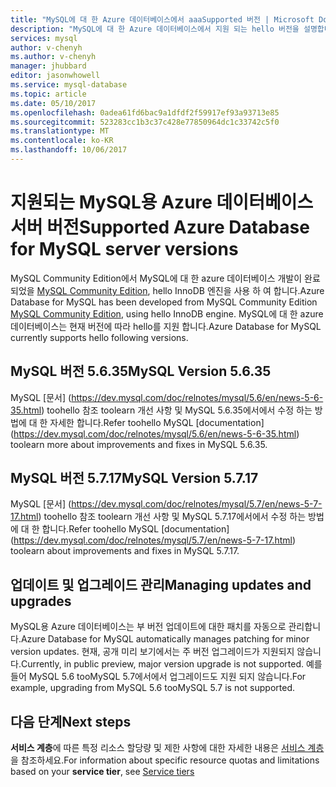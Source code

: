 ```yaml
---
title: "MySQL에 대 한 Azure 데이터베이스에서 aaaSupported 버전 | Microsoft Docs"
description: "MySQL에 대 한 Azure 데이터베이스에서 지원 되는 hello 버전을 설명합니다."
services: mysql
author: v-chenyh
ms.author: v-chenyh
manager: jhubbard
editor: jasonwhowell
ms.service: mysql-database
ms.topic: article
ms.date: 05/10/2017
ms.openlocfilehash: 0adea61fd6bac9a1dfdf2f59917ef93a93713e85
ms.sourcegitcommit: 523283cc1b3c37c428e77850964dc1c33742c5f0
ms.translationtype: MT
ms.contentlocale: ko-KR
ms.lasthandoff: 10/06/2017
---
```

# <a name="supported-azure-database-for-mysql-server-versions"></a><span data-ttu-id="52cae-103">지원되는 MySQL용 Azure 데이터베이스 서버 버전</span><span class="sxs-lookup"><span data-stu-id="52cae-103">Supported Azure Database for MySQL server versions</span></span>
<span data-ttu-id="52cae-104">MySQL Community Edition에서 MySQL에 대 한 azure 데이터베이스 개발이 완료 되었을 [MySQL Community Edition](https://www.mysql.com/products/community/), hello InnoDB 엔진을 사용 하 여 합니다.</span><span class="sxs-lookup"><span data-stu-id="52cae-104">Azure Database for MySQL has been developed from MySQL Community Edition [MySQL Community Edition](https://www.mysql.com/products/community/), using hello InnoDB engine.</span></span>  <span data-ttu-id="52cae-105">MySQL에 대 한 azure 데이터베이스는 현재 버전에 따라 hello를 지원 합니다.</span><span class="sxs-lookup"><span data-stu-id="52cae-105">Azure Database for MySQL currently supports hello following versions.</span></span>

## <a name="mysql-version-5635"></a><span data-ttu-id="52cae-106">MySQL 버전 5.6.35</span><span class="sxs-lookup"><span data-stu-id="52cae-106">MySQL Version 5.6.35</span></span>
<span data-ttu-id="52cae-107">MySQL [문서] (https://dev.mysql.com/doc/relnotes/mysql/5.6/en/news-5-6-35.html) toohello 참조 toolearn 개선 사항 및 MySQL 5.6.35에서에서 수정 하는 방법에 대 한 자세한 합니다.</span><span class="sxs-lookup"><span data-stu-id="52cae-107">Refer toohello MySQL [documentation] (https://dev.mysql.com/doc/relnotes/mysql/5.6/en/news-5-6-35.html) toolearn more about improvements and fixes in MySQL 5.6.35.</span></span>

## <a name="mysql-version-5717"></a><span data-ttu-id="52cae-108">MySQL 버전 5.7.17</span><span class="sxs-lookup"><span data-stu-id="52cae-108">MySQL Version 5.7.17</span></span>
<span data-ttu-id="52cae-109">MySQL [문서] (https://dev.mysql.com/doc/relnotes/mysql/5.7/en/news-5-7-17.html) toohello 참조 toolearn 개선 사항 및 MySQL 5.7.17에서에서 수정 하는 방법에 대 한 합니다.</span><span class="sxs-lookup"><span data-stu-id="52cae-109">Refer toohello MySQL [documentation] (https://dev.mysql.com/doc/relnotes/mysql/5.7/en/news-5-7-17.html) toolearn about improvements and fixes in MySQL 5.7.17.</span></span>

## <a name="managing-updates-and-upgrades"></a><span data-ttu-id="52cae-110">업데이트 및 업그레이드 관리</span><span class="sxs-lookup"><span data-stu-id="52cae-110">Managing updates and upgrades</span></span>
<span data-ttu-id="52cae-111">MySQL용 Azure 데이터베이스는 부 버전 업데이트에 대한 패치를 자동으로 관리합니다.</span><span class="sxs-lookup"><span data-stu-id="52cae-111">Azure Database for MySQL automatically manages patching for minor version updates.</span></span> <span data-ttu-id="52cae-112">현재, 공개 미리 보기에서는 주 버전 업그레이드가 지원되지 않습니다.</span><span class="sxs-lookup"><span data-stu-id="52cae-112">Currently, in public preview, major version upgrade is not supported.</span></span> <span data-ttu-id="52cae-113">예를 들어 MySQL 5.6 tooMySQL 5.7에서에서 업그레이드도 지원 되지 않습니다.</span><span class="sxs-lookup"><span data-stu-id="52cae-113">For example, upgrading from MySQL 5.6 tooMySQL 5.7 is not supported.</span></span>

## <a name="next-steps"></a><span data-ttu-id="52cae-114">다음 단계</span><span class="sxs-lookup"><span data-stu-id="52cae-114">Next steps</span></span>

<span data-ttu-id="52cae-115">**서비스 계층**에 따른 특정 리소스 할당량 및 제한 사항에 대한 자세한 내용은 [서비스 계층](./concepts-service-tiers.md)을 참조하세요.</span><span class="sxs-lookup"><span data-stu-id="52cae-115">For information about specific resource quotas and limitations based on your **service tier**, see [Service tiers](./concepts-service-tiers.md)</span></span>
